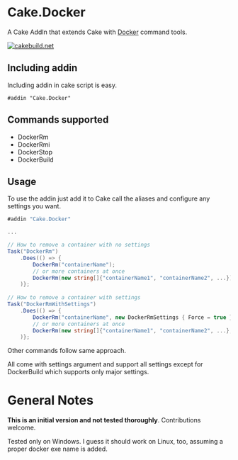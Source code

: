 # Cake.Docker

A Cake AddIn that extends Cake with [Docker](https://www.docker.com/) command tools.

[![cakebuild.net](https://img.shields.io/badge/WWW-cakebuild.net-blue.svg)](http://cakebuild.net/)

## Including addin
Including addin in cake script is easy.
```
#addin "Cake.Docker"
```
## Commands supported

- DockerRm
- DockerRmi
- DockerStop
- DockerBuild

## Usage

To use the addin just add it to Cake call the aliases and configure any settings you want.

```csharp
#addin "Cake.Docker"

...

// How to remove a container with no settings
Task("DockerRm")
	.Does(() => {
		DockerRm("containerName");
		// or more containers at once
		DockerRm(new string[]{"containerName1", "containerName2", ...});
	)};
	
// How to remove a container with settings
Task("DockerRmWithSettings")
	.Does(() => {
		DockerRm("containerName", new DockerRmSettings { Force = true });
		// or more containers at once
		DockerRm(new string[]{"containerName1", "containerName2", ...}, new DockerRmSettings { Force = true });
	)};
```
Other commands follow same approach.

All come with settings argument and support all settings except for DockerBuild which supports only major settings.
# General Notes
**This is an initial version and not tested thoroughly**.
Contributions welcome.

Tested only on Windows. I guess it should work on Linux, too, assuming a proper docker exe name is added.
